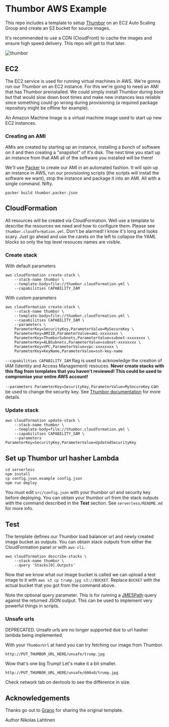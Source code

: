# Thumbor AWS Example

This repo includes a template to setup [Thumbor](http://thumbor.org) on an EC2 Auto Scaling Group and create an S3 bucket for source images.

It's recommended to use a CDN (CloudFront) to cache the images and ensure high speed delivery. This repo will get to that later.

![thumbor](http://i.imgur.com/Z5WzZes.png)

## EC2

The EC2 service is used for running virtual machines in AWS. We're gonna run our Thumbor on an EC2 instance. For this
we're going to need an AMI that has Thumbor preinstalled. We could simply install Thumbor during boot but that would slow
down boot times and make new instances less reliable since something could go wrong during provisioning (a required 
package repository might be offline for example). 

An Amazon Machine Image is a virtual machine image used to start up new EC2 instances.

### Creating an AMI

AMIs are created by starting up an instance, installing a bunch of software on it and then creating a "snapshot" of it's
disk. The next time you start up an instance from that AMI all of the software you installed will be there!

We'll use [Packer](https://www.packer.io/) to create our AMI in an automated fashion. It will spin up an instance in AWS,
run our provisioning scripts (the scripts will install the software we want), stop the instance and package it into an AMI.
All with a single command. Nifty.

```
packer build thumbor.packer.json
```

## CloudFormation

All resources will be created via CloudFormation. Well use a template to describe the resources we need and how to
configure them. Please see `thumbor.cloudformation.yml`. Don't be alarmed! I know it's long and looks scary. Just go
ahead and use the carets on the left to collapse the YAML blocks so only the top level resouces names are visible.

### Create stack

With default parameters

```
aws cloudformation create-stack \
	--stack-name thumbor \
	--template-body=file://thumbor.cloudformation.yml \
	--capabilities CAPABILITY_IAM
```

With custom parameters

```
aws cloudformation create-stack \
	--stack-name thumbor \
	--template-body=file://thumbor.cloudformation.yml \
	--capabilities CAPABILITY_IAM \
	--parameters \
	ParameterKey=SecurityKey,ParameterValue=MySecureKey \
	ParameterKey=AMIID,ParameterValue=ami-xxxxxxxx \
	ParameterKey=ThumborSubnets,ParameterValue=subnet-xxxxxxxx \
	ParameterKey=ALBSubnets,ParameterValue=subnet-xxxxxxxx \
	ParameterKey=VPC,ParameterValue=vpc-xxxxxxxx \
	ParameterKey=KeyName,ParameterValue=ssh-key-name
```

`--capabilities CAPABILITY_IAM` flag is used to acknowledge the creation of IAM (Identity and Access Management) resouces.
**Never create stacks with this flag from templates that you haven't reviewed! This could be used
to compromise your entire AWS account!**

`--parameters ParameterKey=SecurityKey,ParameterValue=MySecureKey` can be used to change the security key.
See [Thumbor documentation](http://thumbor.readthedocs.io/en/latest/security.html) for more details.

### Update stack

```
aws cloudformation update-stack \
	--stack-name thumbor \
	--template-body=file://thumbor.cloudformation.yml \
	--capabilities CAPABILITY_IAM \
	--parameters ParameterKey=SecurityKey,ParameterValue=UpdatedSecurityKey
```

## Set up Thumbor url hasher Lambda

```
cd serverless
npm install
cp config.json.example config.json
npm run deploy
```

You must edit `src/config.json` with your thumbor url and security key before deploying. You can obtain your thumbor url
from the stack outputs with the command described in the **Test** section.
See `serverless/README.md` for more info.

## Test

The template defines our Thumbor load balancer url and newly created image bucket as outputs. You can obtain stack outputs
from either the CloudFormation panel or with `aws-cli`.

```
aws cloudformation describe-stacks \
	--stack-name thumbor \
	--query 'Stacks[0].Outputs'
```

Now that we know what our image bucket is called we can upload a test image to it with `aws s3 cp trump.jpg s3://BUCKET`.
Replace `BUCKET` with the actual bucket that you got from the command above.

Note the optional query parameter. This is for running a [JMESPath](http://jmespath.org) query against the returned JSON output.
This can be used to implement very powerful things in scripts.

### Unsafe urls

DEPRECATED. Unsafe urls are no longer supported due to url hasher lambda being implemented.

With your `ThumborUrl` at hand you can try fetching our image from Thumbor.

```
http://PUT_THUMBOR_URL_HERE/unsafe/trump.jpg
```

Wow that's one big Trump! Let's make it a bit smaller.

```
http://PUT_THUMBOR_URL_HERE/unsafe/600x0/trump.jpg
```

Check network tab on devtools to see the difference in size.

## Acknowledgements

Thanks go out to [Grano](https://www.grano.fi/) for sharing the original template.

Author Nikolas Lahtinen
